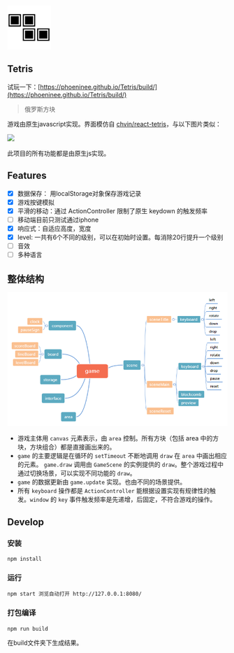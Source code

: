 <img src="showcase/logo.png" width=100>

## Tetris

试玩一下：[https://phoeninee.github.io/Tetris/build/](https://phoeninee.github.io/Tetris/build/)

> 俄罗斯方块

游戏由原生javascript实现。界面模仿自 [chvin/react-tetris](https://github.com/chvin/react-tetris)，与以下图片类似：

<img src="https://camo.githubusercontent.com/8980082e6edae22933d63d58e02af96e7056fb89/68747470733a2f2f696d672e616c6963646e2e636f6d2f7470732f544231416737434e5858585858616f5858585858585858585858582d3332302d3438332e676966">

此项目的所有功能都是由原生js实现。

## Features

- [x] 数据保存： 用localStorage对象保存游戏记录
- [x] 游戏按键模拟
- [x] 平滑的移动：通过 ActionController 限制了原生 keydown 的触发频率
- [ ] 移动端目前只测试通过iphone
- [x] 响应式：自适应高度，宽度
- [x] level: 一共有6个不同的级别，可以在初始时设置。每消除20行提升一个级别
- [ ] 音效
- [ ] 多种语言

## 整体结构

<img src="showcase/game.png">

- 游戏主体用 `canvas` 元素表示，由 `area` 控制。所有方块（包括 area 中的方块，方块组合）都是直接画出来的。
- `game` 的主要逻辑是在循环的 `setTimeout` 不断地调用 `draw` 在 `area` 中画出相应的元素。 `game.draw` 调用由 `GameScene` 的实例提供的 `draw`。整个游戏过程中通过切换场景，可以实现不同功能的 `draw`。
- `game` 的数据更新由 `game.update` 实现。也由不同的场景提供。
- 所有 `keyboard` 操作都是 `ActionController` 能根据设置实现有规律性的触发。`window` 的 `key` 事件触发频率是先递增，后固定，不符合游戏的操作。

## Develop

### 安装

	npm install

### 运行

	npm start 浏览自动打开 http://127.0.0.1:8080/

### 打包编译
	
	npm run build

在build文件夹下生成结果。